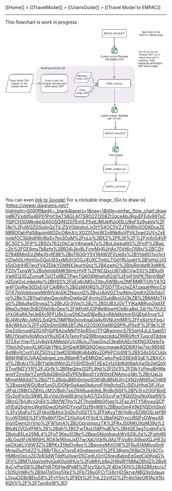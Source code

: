 [[Home]] > [[TravelModel]] > [[UsersGuide]] > [[Travel Model to EMFAC]]

***

This flowchart is work in progress. 

![](https://github.com/BayAreaMetro/travel-model-one/blob/master/model-files/scripts/emfac/emfac_flow_chart.png)

You can even [link to Google!](http://google.com)
For a clickable image, [Go to draw io] (https://viewer.diagrams.net/?highlight=0000ff&edit=_blank&layers=1&nav=1&title=emfac_flow_chart.drawio#R7Vxdd5s4EP01Pmf3wT58GLAf7SRO221208Zt2qceAbJRgxEFEdv99TsCYQPCH3GMkybpQ40GSQjN1Z07Em1LP5stLiMUelfUxX5LU9xFSz9vaVq%2F14e%2FuWGZGSxdyQzTiLiZSV0bbshvLIx5tYS4OC5VZJT6jIRlo0ODADusZENRROflahPql58aoimWDDcO8mXrLXGZl1l7mrW2v8Nk6uVPVk3xwjOUVxZvEnvIpfOCSb9o6WcRpSy7mi3OsM%2FnLp%2BX2%2FfLW%2F%2FjnXn54VP8C30Z%2FjP%2B92s762z0kCarV4hwwA7u%2BvLbwkp6t5%2FmP%2BwLc2h%2FGE8ms7bRzfq%2BR34iJky8LFvmMxjRJHAx70Vt6cO5Rxi%2BCZHD784BMmDz2MwXtyfE98%2BoT6O0rY5V18AW2F0Ue6s%2BYhbRO1yo1jctHZlwh0LHhHGoGQoU93xxMUH3OGJ4UXC7mIhLTGeYRUuokt%2B1xHsLUGs5qOdriHR7wuYV4ZEbkYDldNX3eurhQsz%2BAzwhO%2BIsiRmdgW3gMHLPZ0VTxngW%2Bojhlmb6MKShHcHVlF%2FNCQxcU87xBCVwS1O%2BXo0lVwKEQ35JZumqKTqOTx6BZTPwyTQAG6NhwfoR2di%2FpjFhhPK7NmV8bPrQ5zeGyLmbpjAp%2BHSS%2FoEq6cMGcZitbu5WlBcmZMFBMRTjOfcY47Qw4FOpjRw30DsEiGFCAIBRx%2BGzMXIRQ%2FDD7TEvUieZATzaqaHNvcCdOTK7lqVobbxwsN9WtV4nDKZNwcnQ%2ByU4qV0ZTnoNmvQjgKn2DbTdq7rg%2Bp%2BYsaVgbpQwytdhxDw6pQF4nnIgZGubBkxUU3kZB%2B6AMzTHg0%2Bdu8w0InysqZ%2BhJOr3Vqs%2BJ%2BGUB3JGVTYjKaABRyp2gdXF6NeDu1hbh3hB2DfeV8cQpe%2FiMfz6fJGPiReWqwHCbBca8eL34r11s7SUt3sYkGKaRA7eUk8XcRFFU8x2cwSfi62wjDBwBLkvR8A6kImm15QEbA1nva%2BU4WxWcJoNVLSqQHU1jMPRq0vovbgaDaAvRVNUmIMR%2FFgSoHcFpgJ44cWHUx%2FFsXDnDmSWA2BTJNLtl2OSIXOIqtWQSPfhJPIlxtF%2F9k%2FOwZqSrrus6Q3GXPjQiP8AzwMkPX4pR5vcITFQBwmmcS7E0pH4JLjLSabI51MIUYktaHyIloMIoysYKuXD47oTemrPsQ1RBnoazckdgZ9RRGftcYTugcdTddoe07Z4vrYrqvYLUy6gV4AMeIaVUVJWJoJ7ippGmJCIkg6AAEc14XNGXDelpTpYNgUh0ywvXLMGQkYNhLSHQwiKBRQ9QOeocmwae4QD6IKHai7xic9B56E4g96vhCvsYUXZ5GYo23wKDDWdKo84aWu2DPkPClz4W%2BX34sSGCUdxB66HNBVLIVAADqbgwLzmJMqmRTwEMhDeCwkcPwEG6Eik83gE%2BXjCng1%2BrArx1%2BiYla0ki9WmZLFhSHD5nATXEeZvfzGbIKdjI9aAXw5b2etQoVSTnqfMZVYR%2FJGrfk%2Bf9eQlnvI32PL9hb%2FGV3%2FDIkYzPmuBHWewroYZmrAwYZwHSAd38ni0q5VPEfeBpgSYzWl0tzENAmcg38c%2BnUaIJzMhjghMAXd7%2Bd71%2BsbuBBhSmlxoSOKhBnBN4UIrr2XN2nMt95uChW6%2BxqxklWGU8ot1unGUDGNn5qAap0kdunqFjHq9chdZLiSlDlJHhql3jFJXurJfFgLOR8tCtZBXiLcM2VBqh7xpZNX6upjb9dLIRnBoSlSf%2BfV3rx2O0FBinEfSy2pjFtn5c5RWLXLyVpU0pk6Edms1xAG7IZsSGcyFwY8QVEInzNoXkpKN%2BmG7bjUKry2nEk%2BXfW7Hy%2F7holeBtbGfijgg%2FazJHTY58iyxuQCPnYiEqQ5gHvcWgHIGwoDfsiHGYxysFDzfByW8%2BBsoOm4V9kEfjQDrhSIgV%2Fs1AqFu1%2FIAgXB4tijz3nDlcFn5ST5%2FFqKvsTWr1nBrv8ZjRlOSLteYBffcivW3S6S%2FVlflx6hP7DnT2i0oXp4YF0cE%2BaFAQYrvcURQFvDWwxX8VigVDwm2rrVno%2FW1qhA%2BUOprplnqxzTK%2FRxJ50NKUXpM39g%2BKqN2VI2qfFM%2B%2Bdh%2BCFwTAsU58PhqB7e%2BHQE3egTcrdmFa%2BoIuB5Le2SML4%2FgT3Keu5OBe%2BppGNioiAqjukWy926L0a%2Fsthj6fix8LOqztFcN16fdHLROA1e1KhiqJxD7wrXaUVdrRjJIAz7FVp8ln3i9ppXQJHE3zseGXsKLVj0W3Z%2BPKx319dOy8es%2BqvmzMVjOW%2FRu91AMljvq5p9MnwiDuYh6ZZ%2BBrTRcLsTqvsE40ndgezpij2%2FE38jgmZKBpOt7lU4OTxHM6niOpLo2D7pR3dWTddflu0swrD5CedtJOclOSrey8abpEgGedCel9yaG%2Flj%2BM7UqaVmHyiGpK0utdHUs%2FpMHLb6p2H9slRYNMaZ8hiQ%2BvKAxCyPqrD6%2BeFH6TKtHwdPpM%2Flzy1Qo%2F4Dw1XHi%2B42B6zkcrx7r305UnNKv%2BXql7qOjxs5Xe2%2Fb739u0FCrTG8cHDSkrvpNBQ3pSdauoLGjxaODRrBEtu59%2FvY5jn%2F9Dt%2F7njL22vIXI2%2Fr4m1dvOR1AcX1fxKQVV%2F%2FTwv6xf8%3D)